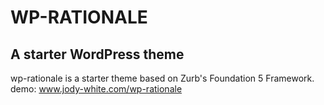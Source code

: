# WP-RATIONALE
## A starter WordPress theme

wp-rationale is a starter theme based on Zurb's Foundation 5 Framework.
demo: www.jody-white.com/wp-rationale